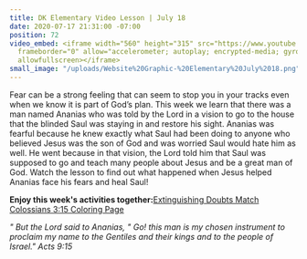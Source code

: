 ```yaml
---
title: DK Elementary Video Lesson | July 18
date: 2020-07-17 21:31:00 -07:00
position: 72
video_embed: <iframe width="560" height="315" src="https://www.youtube.com/embed/bBPJlvAjn6I"
  frameborder="0" allow="accelerometer; autoplay; encrypted-media; gyroscope; picture-in-picture"
  allowfullscreen></iframe>
small_image: "/uploads/Website%20Graphic-%20Elementary%20July%2018.png"
---
```


Fear can be a strong feeling that can seem to stop you in your tracks even when we know it is part of God’s plan. This week we learn that there was a man named Ananias who was told by the Lord in a vision to go to the house that the blinded Saul was staying in and restore his sight. Ananias was fearful because he knew exactly what Saul had been doing to anyone who believed Jesus was the son of God and was worried Saul would hate him as well. He went because in that vision, the Lord told him that Saul was supposed to go and teach many people about Jesus and be a great man of God. Watch the lesson to find out what happened when Jesus helped Ananias face his fears and heal Saul!

**Enjoy this week's activities together:**[Extinguishing Doubts Match](https://drive.google.com/file/d/1_BdSpNBYsUQTiVQcaQb-AGZd2LiFZly3/view?usp=sharing)
[Colossians 3:15 Coloring Page](https://drive.google.com/file/d/1aAl5J-J0O9j7DdmK0xRpeyhKsRqroFX8/view?usp=sharing)

*" But the Lord said to Ananias, " Go! this man is my chosen instrument to proclaim my name to the Gentiles and their kings and to the people of Israel." Acts 9:15*